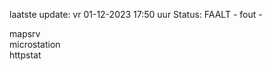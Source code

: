 laatste update: 
vr 01-12-2023 17:50   uur 
Status: FAALT - fout - 
<div class="service R">mapsrv</div><div class="service R">microstation</div><div class="service Y">httpstat</div>